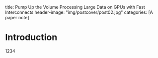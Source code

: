 title: Pump Up the Volume Processing Large Data on GPUs with Fast Interconnects
header-image: "img/postcover/post02.jpg"
categories: [A paper note]

# Introduction

1234